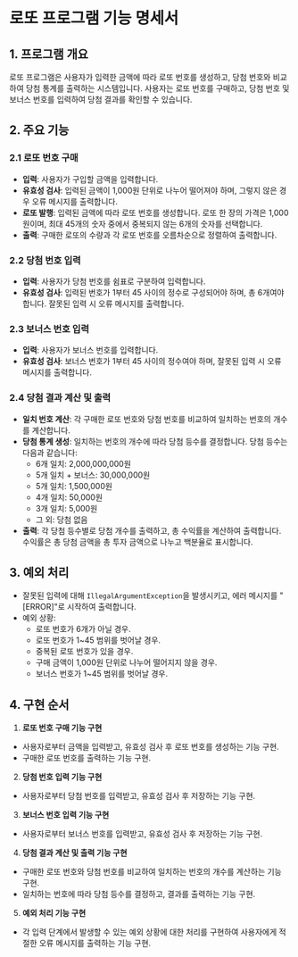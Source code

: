 # 로또 프로그램 기능 명세서

## 1. 프로그램 개요
로또 프로그램은 사용자가 입력한 금액에 따라 로또 번호를 생성하고, 당첨 번호와 비교하여 당첨 통계를 출력하는 시스템입니다. 사용자는 로또 번호를 구매하고, 당첨 번호 및 보너스 번호를 입력하여 당첨 결과를 확인할 수 있습니다.

## 2. 주요 기능

### 2.1 로또 번호 구매
- **입력**: 사용자가 구입할 금액을 입력합니다.
- **유효성 검사**: 입력된 금액이 1,000원 단위로 나누어 떨어져야 하며, 그렇지 않은 경우 오류 메시지를 출력합니다.
- **로또 발행**: 입력된 금액에 따라 로또 번호를 생성합니다. 로또 한 장의 가격은 1,000원이며, 최대 45개의 숫자 중에서 중복되지 않는 6개의 숫자를 선택합니다.
- **출력**: 구매한 로또의 수량과 각 로또 번호를 오름차순으로 정렬하여 출력합니다.

### 2.2 당첨 번호 입력
- **입력**: 사용자가 당첨 번호를 쉼표로 구분하여 입력합니다.
- **유효성 검사**: 입력된 번호가 1부터 45 사이의 정수로 구성되어야 하며, 총 6개여야 합니다. 잘못된 입력 시 오류 메시지를 출력합니다.

### 2.3 보너스 번호 입력
- **입력**: 사용자가 보너스 번호를 입력합니다.
- **유효성 검사**: 보너스 번호가 1부터 45 사이의 정수여야 하며, 잘못된 입력 시 오류 메시지를 출력합니다.

### 2.4 당첨 결과 계산 및 출력
- **일치 번호 계산**: 각 구매한 로또 번호와 당첨 번호를 비교하여 일치하는 번호의 개수를 계산합니다.
- **당첨 통계 생성**: 일치하는 번호의 개수에 따라 당첨 등수를 결정합니다. 당첨 등수는 다음과 같습니다:
  - 6개 일치: 2,000,000,000원
  - 5개 일치 + 보너스: 30,000,000원
  - 5개 일치: 1,500,000원
  - 4개 일치: 50,000원
  - 3개 일치: 5,000원
  - 그 외: 당첨 없음
- **출력**: 각 당첨 등수별로 당첨 개수를 출력하고, 총 수익률을 계산하여 출력합니다. 수익률은 총 당첨 금액을 총 투자 금액으로 나누고 백분율로 표시합니다.

## 3. 예외 처리
- 잘못된 입력에 대해 `IllegalArgumentException`을 발생시키고, 에러 메시지를 "[ERROR]"로 시작하여 출력합니다.
- 예외 상황:
  - 로또 번호가 6개가 아닐 경우.
  - 로또 번호가 1~45 범위를 벗어날 경우.
  - 중복된 로또 번호가 있을 경우.
  - 구매 금액이 1,000원 단위로 나누어 떨어지지 않을 경우.
  - 보너스 번호가 1~45 범위를 벗어날 경우.

## 4. 구현 순서
1. **로또 번호 구매 기능 구현**
  - 사용자로부터 금액을 입력받고, 유효성 검사 후 로또 번호를 생성하는 기능 구현.
  - 구매한 로또 번호를 출력하는 기능 구현.

2. **당첨 번호 입력 기능 구현**
  - 사용자로부터 당첨 번호를 입력받고, 유효성 검사 후 저장하는 기능 구현.

3. **보너스 번호 입력 기능 구현**
  - 사용자로부터 보너스 번호를 입력받고, 유효성 검사 후 저장하는 기능 구현.

4. **당첨 결과 계산 및 출력 기능 구현**
  - 구매한 로또 번호와 당첨 번호를 비교하여 일치하는 번호의 개수를 계산하는 기능 구현.
  - 일치하는 번호에 따라 당첨 등수를 결정하고, 결과를 출력하는 기능 구현.

5. **예외 처리 기능 구현**
  - 각 입력 단계에서 발생할 수 있는 예외 상황에 대한 처리를 구현하여 사용자에게 적절한 오류 메시지를 출력하는 기능 구현.
